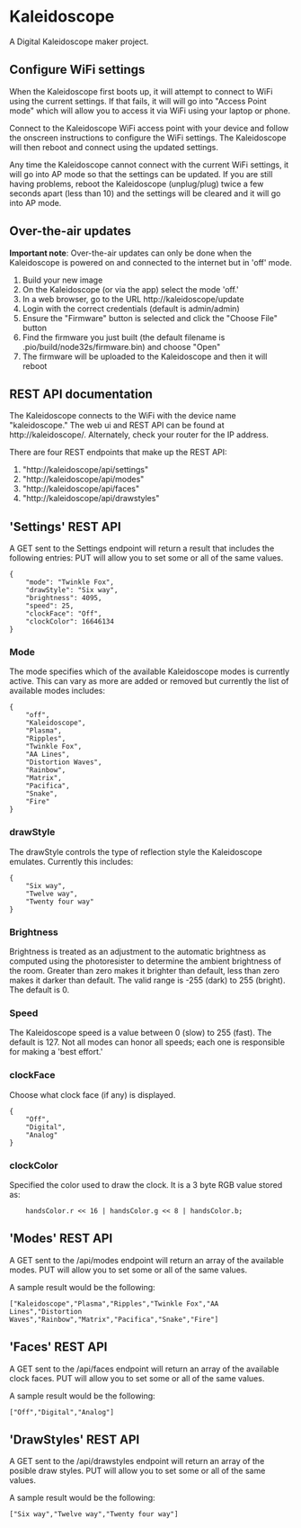 # Kaleidoscope
A Digital Kaleidoscope maker project.

## Configure WiFi settings

When the Kaleidoscope first boots up, it will attempt to connect to WiFi using the current settings.
If that fails, it will will go into "Access Point mode" which will allow you to access it via WiFi using your laptop or phone.

Connect to the Kaleidoscope WiFi access point with your device and follow the onscreen instructions to configure the WiFi settings.
The Kaleidoscope will then reboot and connect using the updated settings.

Any time the Kaleidoscope cannot connect with the current WiFi settings, it will go into AP mode so that the settings can be updated.
If you are still having problems, reboot the Kaleidoscope (unplug/plug) twice a few seconds apart (less than 10) and the settings will be cleared and it will go into AP mode.

## Over-the-air updates

**Important note**: Over-the-air updates can only be done when the Kaleidoscope is powered on and connected to the internet but in 'off' mode.

1. Build your new image
2. On the Kaleidoscope (or via the app) select the mode 'off.'
3. In a web browser, go to the URL http://kaleidoscope/update
4. Login with the correct credentials (default is admin/admin)
5. Ensure the "Firmware" button is selected and click the "Choose File" button
6. Find the firmware you just built (the default filename is .pio/build/node32s/firmware.bin) and choose "Open"
7. The firmware will be uploaded to the Kaleidoscope and then it will reboot

## REST API documentation

The Kaleidoscope connects to the WiFi with the device name "kaleidoscope." The web ui and REST API can be found at http://kaleidoscope/. 
Alternately, check your router for the IP address.

There are four REST endpoints that make up the REST API:

1. "http://kaleidoscope/api/settings"
1. "http://kaleidoscope/api/modes"
1. "http://kaleidoscope/api/faces"
1. "http://kaleidoscope/api/drawstyles"

## 'Settings' REST API

A GET sent to the Settings endpoint will return a result that includes the following entries:
PUT will allow you to set some or all of the same values.

```
{
    "mode": "Twinkle Fox",
    "drawStyle": "Six way",
    "brightness": 4095,
    "speed": 25,
    "clockFace": "Off",
    "clockColor": 16646134
}
```

### Mode

The mode specifies which of the available Kaleidoscope modes is currently active. This can vary as more are added or removed but currently the list of available modes includes:

```
{
    "off",
    "Kaleidoscope",
    "Plasma",
    "Ripples",
    "Twinkle Fox",
    "AA Lines",
    "Distortion Waves",
    "Rainbow",
    "Matrix",
    "Pacifica",
    "Snake",
    "Fire"
}    
```        

### drawStyle

The drawStyle controls the type of reflection style the Kaleidoscope emulates. Currently this includes:

```
{
    "Six way",
    "Twelve way",
    "Twenty four way"
}
```        

### Brightness

Brightness is treated as an adjustment to the automatic brightness as computed using the photoresister to determine
the ambient brightness of the room. Greater than zero makes it brighter than default, less than zero makes it darker than default.
The valid range is -255 (dark) to 255 (bright). The default is 0.

### Speed

The Kaleidoscope speed is a value between 0 (slow) to 255 (fast). The default is 127.
Not all modes can honor all speeds; each one is responsible for making a 'best effort.'

### clockFace

Choose what clock face (if any) is displayed.

```
{
    "Off",
    "Digital",
    "Analog"
}
```

### clockColor

Specified the color used to draw the clock. It is a 3 byte RGB value stored as:

```
    handsColor.r << 16 | handsColor.g << 8 | handsColor.b;
```

## 'Modes' REST API

A GET sent to the /api/modes endpoint will return an array of the available modes.
PUT will allow you to set some or all of the same values.

A sample result would be the following:

```
["Kaleidoscope","Plasma","Ripples","Twinkle Fox","AA Lines","Distortion Waves","Rainbow","Matrix","Pacifica","Snake","Fire"]
```

## 'Faces' REST API

A GET sent to the /api/faces endpoint will return an array of the available clock faces.
PUT will allow you to set some or all of the same values.

A sample result would be the following:

```
["Off","Digital","Analog"]
```

## 'DrawStyles' REST API

A GET sent to the /api/drawstyles endpoint will return an array of the posible draw styles.
PUT will allow you to set some or all of the same values.

A sample result would be the following:

```
["Six way","Twelve way","Twenty four way"]
```

